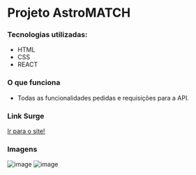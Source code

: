 # Projeto AstroMATCH

### Tecnologias utilizadas:
- HTML
- CSS
- REACT

### O que funciona
- Todas as funcionalidades pedidas e requisições para a API.

### Link Surge 
[Ir para o site!](sedate-protest.surge.sh)

### Imagens
![image](https://user-images.githubusercontent.com/93088559/160655864-e64f6853-fb73-45dc-8758-22f4ed8322ce.png)
![image](https://user-images.githubusercontent.com/93088559/160655916-cc8b9ab8-4c82-44bf-892a-ea61e3468da4.png)
